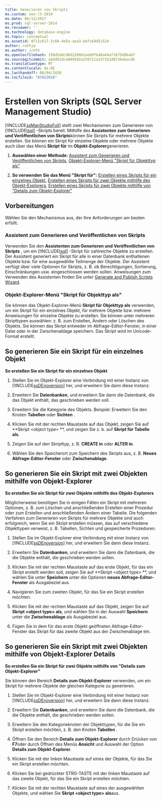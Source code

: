 ```yaml
---
title: Generieren von Skripts
ms.custom: seo-lt-2019
ms.date: 06/13/2017
ms.prod: sql-server-2014
ms.reviewer: ''
ms.technology: database-engine
ms.topic: conceptual
ms.assetid: 9711c617-3c68-4e5a-aea3-befc64d51524
author: rothja
ms.author: jroth
ms.openlocfilehash: 199d5e0c98d220861ee0dfb48a44a71675d8ba87
ms.sourcegitcommit: ad4d92dce894592a259721a1571b1d8736abacdb
ms.translationtype: MT
ms.contentlocale: de-DE
ms.lasthandoff: 08/04/2020
ms.locfileid: "87622018"
---
```

# <a name="generate-scripts-sql-server-management-studio"></a>Erstellen von Skripts (SQL Server Management Studio)
  [!INCLUDE[ssManStudioFull](../../includes/ssmanstudiofull-md.md)] stellt zwei Mechanismen zum Generieren von [!INCLUDE[tsql](../../includes/tsql-md.md)] -Skripts bereit. Mithilfe des **Assistenten zum Generieren und Veröffentlichen von Skripts**können Sie Skripts für mehrere Objekte erstellen. Sie können ein Skript für einzelne Objekte oder mehrere Objekte auch über das Menü **Skript für** im **Objekt-Explorer**generieren.  
  
1.  **Auswählen einer Methode:**  [Assistent zum Generieren und Veröffentlichen von Skripts](#GenPubScriptWiz), [Objekt-Explorer-Menü "Skript für Objekttyp als"](#OEScriptAsMenu)  
  
2.  **So verwenden Sie das Menü "Skript für":**  [Erstellen eines Skripts für ein einzelnes Objekt](#ScriptSingleObject), [Erstellen eines Skripts für zwei Objekte mithilfe des Objekt-Explorers](#ScriptTwoObjectsOE), [Erstellen eines Skripts für zwei Objekte mithilfe von "Details zum Objekt-Explorer"](#ScriptTwoObjectsOED)  
  
## <a name="before-you-begin"></a>Vorbereitungen  
 Wählen Sie den Mechanismus aus, der Ihre Anforderungen am besten erfüllt.  
  
###  <a name="generate-and-publish-scripts-wizard"></a><a name="GenPubScriptWiz"></a> Assistent zum Generieren und Veröffentlichen von Skripts  
 Verwenden Sie den **Assistenten zum Generieren und Veröffentlichen von Skripts** , um ein [!INCLUDE[tsql](../../includes/tsql-md.md)] -Skript für zahlreiche Objekte zu erstellen. Der Assistent generiert ein Skript für alle in einer Datenbank enthaltenen Objekte bzw. für eine ausgewählte Teilmenge der Objekte. Der Assistent verfügt über viele Optionen für Skripts, z. B. ob Berechtigungen, Sortierung, Einschränkungen usw. eingeschlossen werden sollen. Anweisungen zum Verwenden des Assistenten finden Sie unter [Generate and Publish Scripts Wizard](generate-and-publish-scripts-wizard.md).  
  
###  <a name="object-explorer-script-as-menu"></a><a name="OEScriptAsMenu"></a> Objekt-Explorer-Menü "Skript für Objekttyp als"  
 Sie können das Objekt-Explorer-Menü **Skript für Objekttyp als** verwenden, um ein Skript für ein einzelnes Objekt, für mehrere Objekte bzw. mehrere Anweisungen für einzelne Objekte zu erstellen. Sie können unter mehreren Skripttypen auswählen: z. B. zum Erstellen, Ändern oder Löschen des Objekts. Sie können das Skript entweder im Abfrage-Editor-Fenster, in einer Datei oder in der Zwischenablage speichern. Das Skript wird im Unicode-Format erstellt.  
  
##  <a name="to-generate-a-script-of-a-single-object"></a><a name="ScriptSingleObject"></a> So generieren Sie ein Skript für ein einzelnes Objekt  
 **So erstellen Sie ein Skript für ein einzelnes Objekt**  
  
1.  Stellen Sie im Objekt-Explorer eine Verbindung mit einer Instanz von [!INCLUDE[ssDEnoversion](../../includes/ssdenoversion-md.md)] her, und erweitern Sie dann diese Instanz.  
  
2.  Erweitern Sie **Datenbanken**, und erweitern Sie dann die Datenbank, die das Objekt enthält, das geschrieben werden soll.  
  
3.  Erweitern Sie die Kategorie des Objekts. Beispiel: Erweitern Sie den Knoten **Tabellen** oder **Sichten** .  
  
4.  Klicken Sie mit der rechten Maustaste auf das Objekt, zeigen Sie auf **Skript \<object type> **, und zeigen Sie z. b. auf **Skript für Tabelle als**.  
  
5.  Zeigen Sie auf den Skripttyp, z. B. **CREATE in** oder **ALTER in**.  
  
6.  Wählen Sie den Speicherort zum Speichern des Skripts aus, z. B. **Neues Abfrage-Editor-Fenster** oder **Zwischenablage**.  
  
##  <a name="to-generate-a-script-of-two-objects-using-object-explorer"></a><a name="ScriptTwoObjectsOE"></a>So generieren Sie ein Skript mit zwei Objekten mithilfe von Objekt-Explorer  
 **So erstellen Sie ein Skript für zwei Objekte mithilfe des Objekt-Explorers**  
  
 Möglicherweise benötigen Sie in einigen Fällen ein Skript mit mehreren Optionen, z. B. zum Löschen und anschließenden Erstellen einer Prozedur oder zum Erstellen und anschließenden Ändern einer Tabelle. Die folgenden Verfahren zum Generieren von Skripts für mehrere Objekte sind auch erfolgreich, wenn Sie ein Skript erstellen müssen, das auf verschiedene Objekttypen verweist, z. B. Tabellen, Sichten und gespeicherte Prozeduren.  
  
1.  Stellen Sie im Objekt-Explorer eine Verbindung mit einer Instanz von [!INCLUDE[ssDEnoversion](../../includes/ssdenoversion-md.md)] her, und erweitern Sie dann diese Instanz.  
  
2.  Erweitern Sie **Datenbanken**, und erweitern Sie dann die Datenbank, die die Objekte enthält, die geschrieben werden sollen.  
  
3.  Klicken Sie mit der rechten Maustaste auf das erste Objekt, für das ein Skript erstellt werden soll, zeigen Sie auf **Skript \<object type> **, und wählen Sie unter **Speichern** unter die Optionen **neues Abfrage-Editor-Fenster** als Ausgabeziel aus.  
  
4.  Navigieren Sie zum zweiten Objekt, für das Sie ein Skript erstellen möchten.  
  
5.  Klicken Sie mit der rechten Maustaste auf das Objekt, zeigen Sie auf **Skript \<object type> als**, und wählen Sie in der Auswahl **Speichern** unter die **Zwischenablage** als Ausgabeziel aus.  
  
6.  Fügen Sie in dem für das erste Objekt geöffneten Abfrage-Editor-Fenster das Skript für das zweite Objekt aus der Zwischenablage ein.  
  
##  <a name="to-generate-a-script-of-two-objects-using-object-explorer-details"></a><a name="ScriptTwoObjectsOED"></a>So generieren Sie ein Skript mit zwei Objekten mithilfe von Objekt-Explorer Details  
 **So erstellen Sie ein Skript für zwei Objekte mithilfe von "Details zum Objekt-Explorer"**  
  
 Sie können den Bereich **Details zum Objekt-Explorer** verwenden, um ein Skript für mehrere Objekte der gleichen Kategorie zu generieren.  
  
1.  Stellen Sie im Objekt-Explorer eine Verbindung mit einer Instanz von [!INCLUDE[ssDEnoversion](../../includes/ssdenoversion-md.md)] her, und erweitern Sie dann diese Instanz.  
  
2.  Erweitern Sie **Datenbanken**, und erweitern Sie dann die Datenbank, die die Objekte enthält, die geschrieben werden sollen.  
  
3.  Erweitern Sie den Kategorieknoten der Objekttypen, für die Sie ein Skript erstellen möchten, z. B. den Knoten **Tabellen** .  
  
4.  Öffnen Sie den Bereich **Details zum Objekt-Explorer** durch Drücken von **F7**oder durch Öffnen des Menüs **Ansicht** und Auswahl der Option **Details zum Objekt-Explorer**.  
  
5.  Klicken Sie mit der linken Maustaste auf eines der Objekte, für das Sie ein Skript erstellen möchten.  
  
6.  Klicken Sie bei gedrückter STRG-TASTE mit der linken Maustaste auf das zweite Objekt, für das Sie ein Skript erstellen möchten.  
  
7.  Klicken Sie mit der rechten Maustaste auf eines der ausgewählten Objekte, und wählen Sie **Skript \<object type> als**aus.  
  
  
